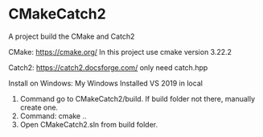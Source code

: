 # CMakeCatch2
A project build the CMake and Catch2


CMake: https://cmake.org/
In this project use cmake version 3.22.2



Catch2: https://catch2.docsforge.com/
only need catch.hpp


Install on Windows: 
My Windows Installed VS 2019 in local
1) Command go to CMakeCatch2/build. If build folder not there, manually create one.  
2) Command: cmake ..
3) Open CMakeCatch2.sln from build folder. 